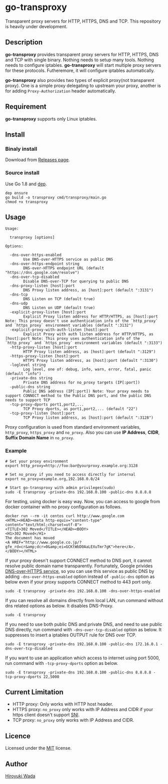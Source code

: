 # go-transproxy

Transparent proxy servers for HTTP, HTTPS, DNS and TCP. 
This repository is heavily under development.

## Description

**go-transproxy** provides transparent proxy servers for HTTP, HTTPS, DNS and TCP with single binary.
Nothing needs to setup many tools. Nothing needs to configure iptables.
**go-transproxy** will start multiple proxy servers for these protocols.
Futheremore, it will configure iptables automatically.

**go-transproxy** also provides two types of explicit proxy(not transparent proxy).
One is a simple proxy delegating to upstream your proxy, another is for adding `Proxy-Authorization` header automatically.

## Requirement

**go-transproxy** supports only Linux iptables.

## Install

### Binaly install
Download from [Releases page](https://github.com/wadahiro/go-transproxy/releases).

### Source install
Use Go 1.8 and [dep](https://github.com/golang/dep).

```
dep ensure
go build -o transproxy cmd/transproxy/main.go
chmod +x transproxy
```

## Usage

```
Usage:

  transproxy [options]

Options:

  -dns-over-https-enabled
        Use DNS-over-HTTPS service as public DNS
  -dns-over-https-endpoint string
        DNS-over-HTTPS endpoint URL (default "https://dns.google.com/resolve")
  -dns-over-tcp-disabled
        Disable DNS-over-TCP for querying to public DNS
  -dns-proxy-listen [host]:port
        DNS Proxy listen address, as [host]:port (default ":3131")
  -dns-tcp
        DNS Listen on TCP (default true)
  -dns-udp
        DNS Listen on UDP (default true)
  -explicit-proxy-listen [host]:port
        Explicit Proxy listen address for HTTP/HTTPS, as [host]:port Note: This proxy doesn't use authentication info of the `http_proxy` and `https_proxy` environment variables (default ":3132")
  -explicit-proxy-with-auth-listen [host]:port
        Explicit Proxy with auth listen address for HTTP/HTTPS, as [host]:port Note: This proxy uses authentication info of the `http_proxy` and `https_proxy` environment variables (default ":3133")
  -http-proxy-listen [host]:port
        HTTP Proxy listen address, as [host]:port (default ":3129")
  -https-proxy-listen [host]:port
        HTTPS Proxy listen address, as [host]:port (default ":3130")
  -loglevel string
        Log level, one of: debug, info, warn, error, fatal, panic (default "info")
  -private-dns string
        Private DNS address for no_proxy targets (IP[:port])
  -public-dns string
        Public DNS address (IP[:port]) Note: Your proxy needs to support CONNECT method to the Public DNS port, and the public DNS needs to support TCP
  -tcp-proxy-dports port1,port2,...
        TCP Proxy dports, as port1,port2,... (default "22")
  -tcp-proxy-listen [host]:port
        TCP Proxy listen address, as [host]:port (default ":3128")
```

Proxy configuration is used from standard environment variables, `http_proxy`, `https_proxy` and `no_proxy`.
Also you can use **IP Address**, **CIDR**, **Suffix Domain Name** in `no_proxy`.

### Example 

```
# Set your proxy environment
export http_proxy=http://foo:bar@yourproxy.example.org:3128

# Set no_proxy if you need to access directly for internal
export no_proxy=example.org,192.168.0.0/24

# Start go-transproxy with admin privileges(sudo)
sudo -E transproxy -private-dns 192.168.0.100 -public-dns 8.8.8.8
```

For testing, using docker is easy way. Now, you can access to google from docker container with no proxy configuration as follows.

```
docker run --rm -it centos curl http://www.google.com
<HTML><HEAD><meta http-equiv="content-type" content="text/html;charset=utf-8">
<TITLE>302 Moved</TITLE></HEAD><BODY>
<H1>302 Moved</H1>
The document has moved
<A HREF="http://www.google.co.jp/?gfe_rd=cr&amp;dcr=0&amp;ei=GCKtWbD0AaLEXuTmr7gK">here</A>.
</BODY></HTML>
```

If your proxy doesn't support CONNECT method to DNS port, it cannot resolve public domain name transparently.
Fortunately, Google privides [DNS-over-HTTPS service](https://developers.google.com/speed/public-dns/docs/dns-over-https), so you can use this service as public DNS by adding `-dns-over-https-enabled` option instead of `-public-dns` option as below even if your proxy supports CONNECT method to 443 port only.

```
sudo -E transproxy -private-dns 192.168.0.100 -dns-over-https-enabled
```

If you can resolve all domains directly from local LAN, run command without dns related options as below. 
It disables DNS-Proxy.

```
sudo -E transproxy
```

If you need to use both public DNS and private DNS, and need to use public DNS directly, run command with `-dns-over-tcp-disabled` option as below.
It suppresses to insert a iptables OUTPUT rule for DNS over TCP.

```
sudo -E transproxy -private-dns 192.168.0.100 -public-dns 172.16.0.1 -dns-over-tcp-disabled
```

If you want to use an application which access to internet using port 5000, run command with `-tcp-proxy-dports` option as below.

```
sudo -E transproxy -private-dns 192.168.0.100 -public-dns 8.8.8.8 -tcp-proxy-dports 22,5000
```

## Current Limitation

* HTTP proxy: Only works with HTTP host header.
* HTTPS proxy: `no_proxy` only works with IP Address and CIDR if your https client doesn't support [SNI](https://en.wikipedia.org/wiki/Server_Name_Indication).
* TCP proxy: `no_proxy` only works with IP Address and CIDR.

## Licence

Licensed under the [MIT](/LICENSE) license.

## Author

[Hiroyuki Wada](https://github.com/wadahiro)

